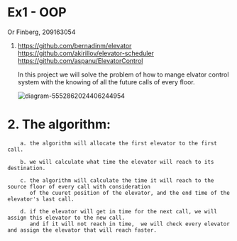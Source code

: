 # Ex1 - OOP
 Or Finberg, 209163054

1.
    https://github.com/bernadinm/elevator 
    https://github.com/akirillov/elevator-scheduler 
    https://github.com/aspanu/ElevatorControl 
    
    In this project we will solve the problem of how to mange elvator control system with the knowing of all the future calls of every floor.
    
    ![diagram-5552862024406244954](https://user-images.githubusercontent.com/43110158/142610520-abcef666-65af-483c-ae68-61f9bbe23e3a.png)

	
	
# 2. The algorithm: 
		
		a. the algorithm will allocate the first elevator to the first call.
		
		b. we will calculate what time the elevator will reach to its destination.
		
		c. the algorithm will calculate the time it will reach to the source floor of every call with consideration
		   of the cuuret position of the elevator, and the end time of the elevator's last call.
		   
		d. if the elevator will get in time for the next call, we will assign this elevator to the new call.
		   and if it will not reach in time,  we will check every elevator and assign the elevator that will reach faster.
		
		
